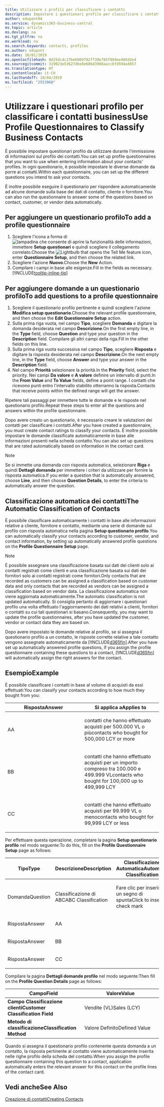 ```yaml
---
title: Utilizzare i profili per classificare i contatti
description: Impostare i questionari profilo per classificare i contatti business
author: edupont04
ms.service: dynamics365-business-central
ms.topic: article
ms.devlang: na
ms.tgt_pltfrm: na
ms.workload: na
ms.search.keywords: contacts, profiles
ms.author: edupont
ms.date: 10/01/2019
ms.openlocfilehash: 8d25dc4c27be6069782ff30e785f884ee406d2e4
ms.sourcegitcommit: 319023e53627dbe8e68643908aacc6fd594a4957
ms.translationtype: HT
ms.contentlocale: it-CH
ms.lasthandoff: 10/04/2019
ms.locfileid: "2553960"
---
```

# <a name="use-profile-questionnaires-to-classify-business-contacts"></a><span data-ttu-id="d55ea-103">Utilizzare i questionari profilo per classificare i contatti business</span><span class="sxs-lookup"><span data-stu-id="d55ea-103">Use Profile Questionnaires to Classify Business Contacts</span></span>
<span data-ttu-id="d55ea-104">È possibile impostare questionari profilo da utilizzare durante l'immissione di informazioni sul profilo dei contatti.</span><span class="sxs-lookup"><span data-stu-id="d55ea-104">You can set up profile questionnaires that you want to use when entering information about your contacts' profiles.</span></span> <span data-ttu-id="d55ea-105">In ogni questionario, è possibile impostare le diverse domande da porre ai contatti.</span><span class="sxs-lookup"><span data-stu-id="d55ea-105">Within each questionnaire, you can set up the different questions you intend to ask your contacts.</span></span>  

<span data-ttu-id="d55ea-106">È inoltre possibile eseguire il questionario per rispondere automaticamente ad alcune domande sulla base dei dati di contatto, cliente o fornitore.</span><span class="sxs-lookup"><span data-stu-id="d55ea-106">You can also run the questionnaire to answer some of the questions based on contact, customer, or vendor data automatically.</span></span>  

## <a name="to-add-a-profile-questionnaire"></a><span data-ttu-id="d55ea-107">Per aggiungere un questionario profilo</span><span class="sxs-lookup"><span data-stu-id="d55ea-107">To add a profile questionnaire</span></span>
1.  <span data-ttu-id="d55ea-108">Scegliere l'icona a forma di ![lampadina che consente di aprire la funzionalità delle informazioni](media/ui-search/search_small.png "Informazioni sull'operazione che si desidera eseguire"), immettere **Setup questionari** e quindi scegliere il collegamento correlato.</span><span class="sxs-lookup"><span data-stu-id="d55ea-108">Choose the ![Lightbulb that opens the Tell Me feature](media/ui-search/search_small.png "Tell me what you want to do") icon, enter **Questionnaire Setup**, and then choose the related link.</span></span>  
2.  <span data-ttu-id="d55ea-109">Scegliere l'azione **Nuovo**.</span><span class="sxs-lookup"><span data-stu-id="d55ea-109">Choose the **New** Action.</span></span>  
3.  <span data-ttu-id="d55ea-110">Compilare i campi in base alle esigenze.</span><span class="sxs-lookup"><span data-stu-id="d55ea-110">Fill in the fields as necessary.</span></span> [!INCLUDE[tooltip-inline-tip](includes/tooltip-inline-tip_md.md)]  

## <a name="to-add-questions-to-a-profile-questionnaire"></a><span data-ttu-id="d55ea-111">Per aggiungere domande a un questionario profilo</span><span class="sxs-lookup"><span data-stu-id="d55ea-111">To add questions to a profile questionnaire</span></span>
1.  <span data-ttu-id="d55ea-112">Scegliere il questionario profilo pertinente e quindi scegliere l'azione **Modifica setup questionario**.</span><span class="sxs-lookup"><span data-stu-id="d55ea-112">Choose the relevant profile questionnaire, and then choose the **Edit Questionnaire Setup** action.</span></span>  
2.  <span data-ttu-id="d55ea-113">Sulla prima riga vuota, nel campo **Tipo**, scegliere **Domanda** e digitare la domanda desiderata nel campo **Descrizione**.</span><span class="sxs-lookup"><span data-stu-id="d55ea-113">On the first empty line, in the **Type** field, choose **Question** and type your question in the **Description** field.</span></span> <span data-ttu-id="d55ea-114">Compilare gli altri campi della riga.</span><span class="sxs-lookup"><span data-stu-id="d55ea-114">Fill in the other fields on this line.</span></span>  
3.  <span data-ttu-id="d55ea-115">Sulla prima riga vuota successiva nel campo **Tipo**, scegliere **Risposta** e digitare la risposta desiderata nel campo **Descrizione**.</span><span class="sxs-lookup"><span data-stu-id="d55ea-115">On the next empty line, in the **Type** field, choose **Answer** and type your answer in the **Description** field.</span></span>  
4.  <span data-ttu-id="d55ea-116">Nel campo **Priorità** selezionare la priorità.</span><span class="sxs-lookup"><span data-stu-id="d55ea-116">In the **Priority** field, select the priority.</span></span> <span data-ttu-id="d55ea-117">Nei campi **Da valore** e **A valore** definire un intervallo di punti.</span><span class="sxs-lookup"><span data-stu-id="d55ea-117">In the **From Value** and **To Value** fields, define a point range.</span></span> <span data-ttu-id="d55ea-118">I contatti che ricevono punti entro l'intervallo stabilito otterranno la risposta.</span><span class="sxs-lookup"><span data-stu-id="d55ea-118">Contacts that receive points within the defined range will get the answer.</span></span>  

<span data-ttu-id="d55ea-119">Ripetere tali passaggi per immettere tutte le domande e le risposte nel questionario profilo.</span><span class="sxs-lookup"><span data-stu-id="d55ea-119">Repeat these steps to enter all the questions and answers within the profile questionnaire.</span></span>

<span data-ttu-id="d55ea-120">Dopo avere creato un questionario, è necessario creare le valutazioni dei contatti per classificare i contatti.</span><span class="sxs-lookup"><span data-stu-id="d55ea-120">After you have created a questionnaire, you must create contact ratings to classify your contacts.</span></span> <span data-ttu-id="d55ea-121">È inoltre possibile impostare le domande classificate automaticamente in base alle informazioni presenti nella scheda contatto.</span><span class="sxs-lookup"><span data-stu-id="d55ea-121">You can also set up questions that are rated automatically based on information in the contact card.</span></span>  

> [!NOTE]
> <span data-ttu-id="d55ea-122">Se si immette una domanda con risposta automatica, selezionare <STRONG>Riga</STRONG> e quindi <STRONG>Dettagli domanda</STRONG> per immettere i criteri da utilizzare per fornire la risposta automatica.</span><span class="sxs-lookup"><span data-stu-id="d55ea-122">If you enter a question that is automatically answered, choose <STRONG>Line</STRONG>, and then choose <STRONG>Question Details</STRONG>, to enter the criteria to automatically answer the question.</span></span>

## <a name="the-automatic-classification-of-contacts"></a><span data-ttu-id="d55ea-123">Classificazione automatica dei contatti</span><span class="sxs-lookup"><span data-stu-id="d55ea-123">The Automatic Classification of Contacts</span></span>
<span data-ttu-id="d55ea-124">È possibile classificare automaticamente i contatti in base alle informazioni relative a cliente, fornitore e contatto, mediante una serie di domande sul profilo con risposta automatica nella pagina **Setup questionario profilo**.</span><span class="sxs-lookup"><span data-stu-id="d55ea-124">You can automatically classify your contacts according to customer, vendor, and contact information, by setting up automatically answered profile questions on the **Profile Questionnaire Setup** page.</span></span>  

> [!NOTE]
> <span data-ttu-id="d55ea-125">È possibile assegnare una classificazione basata sui dati dei clienti solo ai contatti registrati come clienti e una classificazione basata sui dati dei fornitori solo ai contatti registrati come fornitori.</span><span class="sxs-lookup"><span data-stu-id="d55ea-125">Only contacts that are recorded as customers can be assigned a classification based on customer data and only contacts that are recorded as vendors can be assigned a classification based on vendor data.</span></span> <span data-ttu-id="d55ea-126">La classificazione automatica non viene aggiornata automaticamente.</span><span class="sxs-lookup"><span data-stu-id="d55ea-126">The automatic classification is not updated automatically.</span></span> <span data-ttu-id="d55ea-127">Si consiglia pertanto di aggiornare i questionari profilo una volta effettuato l'aggiornamento dei dati relativi a clienti, fornitori o contatti su cui tali questionari si basano.</span><span class="sxs-lookup"><span data-stu-id="d55ea-127">Consequently, you may want to update the profile questionnaires, after you have updated the customer, vendor or contact data they are based on.</span></span>  

<span data-ttu-id="d55ea-128">Dopo avere impostato le domande relative al profilo, se si assegna il questionario profilo a un contatto, le risposte corrette relative a tale contatto vengono assegnate automaticamente da [!INCLUDE[d365fin](includes/d365fin_md.md)].</span><span class="sxs-lookup"><span data-stu-id="d55ea-128">After you have set up automatically answered profile questions, if you assign the profile questionnaire containing these questions to a contact, [!INCLUDE[d365fin](includes/d365fin_md.md)] will automatically assign the right answers for the contact.</span></span>  

## <a name="example"></a><span data-ttu-id="d55ea-129">Esempio</span><span class="sxs-lookup"><span data-stu-id="d55ea-129">Example</span></span>
<span data-ttu-id="d55ea-130">È possibile classificare i contatti in base al volume di acquisti da essi effettuati:</span><span class="sxs-lookup"><span data-stu-id="d55ea-130">You can classify your contacts according to how much they bought from you:</span></span>

<table>
<colgroup>
<col style="width: 50%" />
<col style="width: 50%" />
</colgroup>
<thead>
<tr class="header">
<th><span data-ttu-id="d55ea-131"><strong>Risposta</strong></span><span class="sxs-lookup"><span data-stu-id="d55ea-131"><strong>Answer</strong></span></span></th>
<th><span data-ttu-id="d55ea-132"><strong>Si applica a</strong></span><span class="sxs-lookup"><span data-stu-id="d55ea-132"><strong>Applies to</strong></span></span></th>
</tr>
</thead>
<tbody>
<tr class="odd">
<td><p><span data-ttu-id="d55ea-133">A</span><span class="sxs-lookup"><span data-stu-id="d55ea-133">A</span></span></p></td>
<td><p><span data-ttu-id="d55ea-134">contatti che hanno effettuato acquisti per 500.000 VL o più</span><span class="sxs-lookup"><span data-stu-id="d55ea-134">contacts who bought for 500,000 LCY or more</span></span></p></td>
</tr>
<tr class="even">
<td><p><span data-ttu-id="d55ea-135">B</span><span class="sxs-lookup"><span data-stu-id="d55ea-135">B</span></span></p></td>
<td><p><span data-ttu-id="d55ea-136">contatti che hanno effettuato acquisti per un importo compreso tra 100.000 e 499.999 VL</span><span class="sxs-lookup"><span data-stu-id="d55ea-136">contacts who bought for 100,000 up to 499,999 LCY</span></span></p></td>
</tr>
<tr class="odd">
<td><p><span data-ttu-id="d55ea-137">C</span><span class="sxs-lookup"><span data-stu-id="d55ea-137">C</span></span></p></td>
<td><p><span data-ttu-id="d55ea-138">contatti che hanno effettuato acquisti per 99.999 VL o meno</span><span class="sxs-lookup"><span data-stu-id="d55ea-138">contacts who bought for 99,999 LCY or less</span></span></p></td>
</tr>
</tbody>
</table>

<span data-ttu-id="d55ea-139">Per effettuare questa operazione, completare la pagina **Setup questionario profilo** nel modo seguente:</span><span class="sxs-lookup"><span data-stu-id="d55ea-139">To do this, fill on the **Profile Questionnaire Setup** page as follows:</span></span>


<table>
<colgroup>
<col style="width: 20%" />
<col style="width: 20%" />
<col style="width: 20%" />
<col style="width: 20%" />
<col style="width: 20%" />
</colgroup>
<thead>
<tr class="header">
<th><span data-ttu-id="d55ea-140"><strong>Tipo</strong></span><span class="sxs-lookup"><span data-stu-id="d55ea-140"><strong>Type</strong></span></span></th>
<th><span data-ttu-id="d55ea-141"><strong>Descrizione</strong></span><span class="sxs-lookup"><span data-stu-id="d55ea-141"><strong>Description</strong></span></span></th>
<th><span data-ttu-id="d55ea-142"><strong>Classificazione Automatica</strong></span><span class="sxs-lookup"><span data-stu-id="d55ea-142"><strong>Automatic Classification</strong></span></span></th>
<th><span data-ttu-id="d55ea-143"><strong>Da Valore</strong></span><span class="sxs-lookup"><span data-stu-id="d55ea-143"><strong>From Value</strong></span></span></th>
<th><span data-ttu-id="d55ea-144"><strong>A Valore</strong></span><span class="sxs-lookup"><span data-stu-id="d55ea-144"><strong>To Value</strong></span></span></th>
</tr>
</thead>
<tbody>
<tr class="odd">
<td><p><span data-ttu-id="d55ea-145">Domanda</span><span class="sxs-lookup"><span data-stu-id="d55ea-145">Question</span></span></p></td>
<td><p><span data-ttu-id="d55ea-146">Classificazione di ABC</span><span class="sxs-lookup"><span data-stu-id="d55ea-146">ABC Classification</span></span></p></td>
<td><p><span data-ttu-id="d55ea-147">Fare clic per inserire un segno di spunta</span><span class="sxs-lookup"><span data-stu-id="d55ea-147">Click to insert a check mark</span></span></p></td>
<td><p> </p></td>
<td><p> </p></td>
</tr>
<tr class="even">
<td><p><span data-ttu-id="d55ea-148">Risposta</span><span class="sxs-lookup"><span data-stu-id="d55ea-148">Answer</span></span></p></td>
<td><p><span data-ttu-id="d55ea-149">A</span><span class="sxs-lookup"><span data-stu-id="d55ea-149">A</span></span></p></td>
<td><p> </p></td>
<td><p><span data-ttu-id="d55ea-150">500.000</span><span class="sxs-lookup"><span data-stu-id="d55ea-150">500,000</span></span></p></td>
<td><p> </p></td>
</tr>
<tr class="odd">
<td><p><span data-ttu-id="d55ea-151">Risposta</span><span class="sxs-lookup"><span data-stu-id="d55ea-151">Answer</span></span></p></td>
<td><p><span data-ttu-id="d55ea-152">B</span><span class="sxs-lookup"><span data-stu-id="d55ea-152">B</span></span></p></td>
<td><p> </p></td>
<td><p><span data-ttu-id="d55ea-153">100,000</span><span class="sxs-lookup"><span data-stu-id="d55ea-153">100,000</span></span></p></td>
<td><p><span data-ttu-id="d55ea-154">499,999</span><span class="sxs-lookup"><span data-stu-id="d55ea-154">499,999</span></span></p></td>
</tr>
<tr class="even">
<td><p><span data-ttu-id="d55ea-155">Risposta</span><span class="sxs-lookup"><span data-stu-id="d55ea-155">Answer</span></span></p></td>
<td><p><span data-ttu-id="d55ea-156">C</span><span class="sxs-lookup"><span data-stu-id="d55ea-156">C</span></span></p></td>
<td><p> </p></td>
<td><p> </p></td>
<td><p><span data-ttu-id="d55ea-157">99,999</span><span class="sxs-lookup"><span data-stu-id="d55ea-157">99,999</span></span></p></td>
</tr>
</tbody>
</table>

<span data-ttu-id="d55ea-158">Compilare la pagina **Dettagli domande profilo** nel modo seguente:</span><span class="sxs-lookup"><span data-stu-id="d55ea-158">Then fill on the **Profile Question Details** page as follows:</span></span>
<table>
<colgroup>
<col style="width: 50%" />
<col style="width: 50%" />
</colgroup>
<thead>
<tr class="header">
<th><span data-ttu-id="d55ea-159"><strong>Campo</strong></span><span class="sxs-lookup"><span data-stu-id="d55ea-159"><strong>Field</strong></span></span></th>
<th><span data-ttu-id="d55ea-160"><strong>Valore</strong></span><span class="sxs-lookup"><span data-stu-id="d55ea-160"><strong>Value</strong></span></span></th>
</tr>
</thead>
<tbody>
<tr>
<td><span data-ttu-id="d55ea-161"><strong>Campo Classificazione clienti</strong></span><span class="sxs-lookup"><span data-stu-id="d55ea-161"><strong>Customer Classification Field</strong></span></span></td>
<td><span data-ttu-id="d55ea-162"><emphasis>Vendite (VL)</emphasis></span><span class="sxs-lookup"><span data-stu-id="d55ea-162"><emphasis>Sales (LCY)</emphasis></span></span></td>
</tr>
<tr>
<td><span data-ttu-id="d55ea-163"><strong>Metodo di classificazione</strong></span><span class="sxs-lookup"><span data-stu-id="d55ea-163"><strong>Classification Method</strong></span></span></td>
<td><span data-ttu-id="d55ea-164"><emphasis>Valore Definito</emphasis></span><span class="sxs-lookup"><span data-stu-id="d55ea-164"><emphasis>Defined Value</emphasis></span></span></td>
</tr>
</tbody>
</table>

<span data-ttu-id="d55ea-165">Quando si assegna il questionario profilo contenente questa domanda a un contatto, la risposta pertinente al contatto viene automaticamente inserita nelle righe profilo della scheda del contatto.</span><span class="sxs-lookup"><span data-stu-id="d55ea-165">When you assign the profile questionnaire containing this question to a contact, application automatically enters the relevant answer for this contact on the profile lines of the contact card.</span></span>

## <a name="see-also"></a><span data-ttu-id="d55ea-166">Vedi anche</span><span class="sxs-lookup"><span data-stu-id="d55ea-166">See Also</span></span>
[<span data-ttu-id="d55ea-167">Creazione di contatti</span><span class="sxs-lookup"><span data-stu-id="d55ea-167">Creating Contacts</span></span>](marketing-create-contact-companies.md)  
